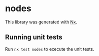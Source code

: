 # nodes

This library was generated with [Nx](https://nx.dev).

## Running unit tests

Run `nx test nodes` to execute the unit tests.
